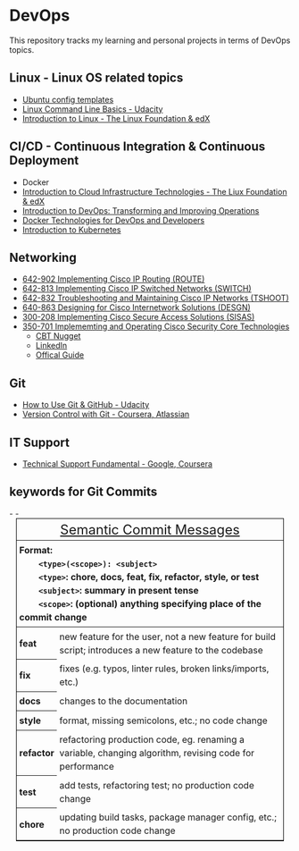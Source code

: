 # DevOps

This repository tracks my learning and personal projects in terms of DevOps topics.

## Linux - Linux OS related topics

- [Ubuntu config templates](./Linux/Ubuntu_config/)
- [Linux Command Line Basics - Udacity](./Linux/CLI-Udacity/)
- [Introduction to Linux - The Linux Foundation & edX](./Linux/Linux-LFS101x.edX/)

## CI/CD - Continuous Integration & Continuous Deployment

- Docker
- [Introduction to Cloud Infrastructure Technologies - The Liux Foundation & edX](CICD/CloudInfra-LFS151x.edX/)
- [Introduction to DevOps: Transforming and Improving Operations](CICD/IntroDevOps-edX/)
- [Docker Technologies for DevOps and Developers](CICD/DockerTech-Udemy/)
- [Introduction to Kubernetes](CICD/IntroKubernetes-edX/)

## Networking

- [642-902 Implementing Cisco IP Routing (ROUTE)](./Networking/CiscoCert/642-902.ROUTE/)
- [642-813 Implementing Cisco IP Switched Networks (SWITCH)](./Networking/CiscoCert/642-813.SWITCH/)
- [642-832 Troubleshooting and Maintaining Cisco IP Networks (TSHOOT)](./Networking/CiscoCert/642-832.TSHOOT/)
- [640-863 Designing for Cisco Internetwork Solutions (DESGN)](./Networking/CiscoCert/640-863.DESGN/)
- [300-208 Implementing Cisco Secure Access Solutions (SISAS)](./Networking/CiscoCert/300-208.SISAS/)
- [350-701 Implememting and Operating Cisco Security Core Technologies](./Networking/CiscoCert/350-701.SCOR/README.md)
  - [CBT Nugget](./Networking/CiscoCert/350-701.SCOR/CBT/READMEmd)
  - [LinkedIn](./Networking/CiscoCert/350-701.SCOR/LinkedIn/README.md)
  - [Offical Guide](./Networking/CiscoCert/350-701.SCOR/Guide)



## Git

- [How to Use Git & GitHub - Udacity](./Git/Udacity-Git_GitHub/)
- [Version Control with Git - Coursera, Atlassian](./Git/VersionControlGit-Coursera/)

## IT Support

- [Technical Support Fundamental - Google, Coursera](./ITSupport/TechnicalSupportFundamentals-Google)



## keywords for Git Commits

<table style="margin: 0 auto; border: 1px solid black; border-collapse: collapse; width: 50vw;">
  <caption style="font-size: 1.5em; margin: 0.2em;"><a href="https://tinyurl.com/y443as9e">Semantic Commit Messages</a></caption>
  <thead>
  <tr style="text-align: left; line-height: 1.5; vertical-align: middle;">
    <th colspan="2" style="padding: 0.3em; text-align: left; line-height: 1.5; vertical-align: middle;"> Format: <br>
    &nbsp;&nbsp;&nbsp;&nbsp;&nbsp;&nbsp;&nbsp;&nbsp;<code>&lt;type&gt;(&lt;scope&gt;): &lt;subject&gt;</code><br/>
    &nbsp;&nbsp;&nbsp;&nbsp;&nbsp;&nbsp;&nbsp;&nbsp;<code>&lt;type&gt;</code>: chore, docs, feat, fix, refactor, style, or test<br/>
    &nbsp;&nbsp;&nbsp;&nbsp;&nbsp;&nbsp;&nbsp;&nbsp;<code>&lt;subject&gt;</code>: summary in present tense <br/>
    &nbsp;&nbsp;&nbsp;&nbsp;&nbsp;&nbsp;&nbsp;&nbsp;<code>&lt;scope&gt;</code>: (optional) anything specifying place of the commit change </th>
  </tr>
  </thead>
  <tbody>
  <tr style="text-align: left; line-height: 1.5; vertical-align: middle;">
    <th rowspan=1 scope=row style="padding: 0.3em; text-align: left; line-height: 1.5; vertical-align: middle;">  feat </th>
    <td style="padding: 0.3em;"> new feature for the user, not a new feature for build script; introduces a new feature to the codebase </td>
  </tr>
  <tr style="text-align: left; line-height: 1.5; vertical-align: middle;">
    <th rowspan=1 scope=row style="padding: 0.3em; text-align: left; line-height: 1.5; vertical-align: middle;">  fix </th>
   - -<td style="padding: 0.3em;"> fixes (e.g. typos, linter rules, broken links/imports, etc.) </td> 
  </tr>
  <tr style="text-align: left; line-height: 1.5; vertical-align: middle;">
    <th rowspan=1 scope=row style="padding: 0.3em; text-align: left; line-height: 1.5; vertical-align: middle;">  docs </th>
    <td style="padding: 0.3em;"> changes to the documentation </td>
  </tr>
  <tr style="text-align: left; line-height: 1.5; vertical-align: middle;">
    <th rowspan=1 scope=row style="padding: 0.3em; text-align: left; line-height: 1.5; vertical-align: middle;">  style </th>
    <td style="padding: 0.3em;"> format, missing semicolons, etc.; no code change </td>
  </tr>
  <tr style="text-align: left; line-height: 1.5; vertical-align: middle;">
    <th rowspan=1 scope=row style="padding: 0.3em; text-align: left; line-height: 1.5; vertical-align: middle;">  refactor </th>
    <td style="padding: 0.3em;"> refactoring production code, eg. renaming a variable, changing algorithm, revising code for performance </td>
  </tr>
  <tr style="text-align: left; line-height: 1.5; vertical-align: middle;">
    <th rowspan=1 scope=row style="padding: 0.3em; text-align: left; line-height: 1.5; vertical-align: middle;">  test </th>
    <td style="padding: 0.3em;"> add tests, refactoring test; no production code change </td>
  </tr>
  <tr style="text-align: left; line-height: 1.5; vertical-align: middle;">
    <th rowspan=1 scope=row style="padding: 0.3em; text-align: left; line-height: 1.5; vertical-align: middle;">  chore </th>
    <td style="padding: 0.3em;">  updating build tasks, package manager config, etc.; no production code change </td>
  </tr>
  </tbody>
</table>

